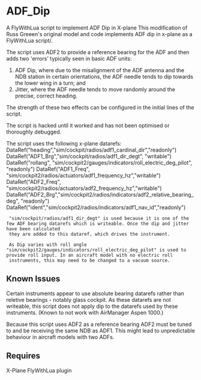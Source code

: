 # ADF_Dip
A FlyWithLua script to implement ADF Dip in X-plane
This modification of Russ Greeen's original model and code implements ADF dip in x-plane as a FlyWithLua script/.

The script uses ADF2 to provide a reference bearing for the ADF and then adds two 'errors' typically seen in basic ADF units:
  1) ADF Dip, where due to the misalignment of the ADF antenna and the NDB station in certain orientations, the ADF needle tends to dip towards the lower wing in a turn; and
  2) Jitter, where the ADF needle tends to move randomly around the precise, correct heading.

The strength of these two effects can be configured in the initial lines of the script.

The script is hacked until it worked and has not been optimised or thoroughly debugged.

The script uses the following x-plane datarefs:
    DataRef("heading","sim/cockpit/radios/adf1_cardinal_dir","readonly")
    DataRef("ADF1_Brg","sim/cockpit/radios/adf1_dir_degt", "writable")
    DataRef("rollang", "sim/cockpit2/gauges/indicators/roll_electric_deg_pilot", "readonly")
    DataRef("ADF1_Freq", "sim/cockpit2/radios/actuators/adf1_frequency_hz","writable")
    DataRef("ADF2_Freq", "sim/cockpit2/radios/actuators/adf2_frequency_hz","writable")
    DataRef("ADF2_Brg","sim/cockpit2/radios/indicators/adf2_relative_bearing_deg", "readonly")
    DataRef("ident","sim/cockpit2/radios/indicators/adf1_nav_id","readonly")
    
     "sim/cockpit/radios/adf1_dir_degt" is used because it is one of the few ADF bearing datarefs which is writeable. Once the dip and jitter have been calculated
     they are added to this dataref, which drives the instrument.
     
     As Dip varies with roll angle "sim/cockpit2/gauges/indicators/roll_electric_deg_pilot" is used to provide roll input. In an aircraft model with no electric roll
     instruments, this may need to be changed to a vacuum source.
     
Known Issues
------------

Certain instruments appear to use absolute bearing datarefs rather than reletive bearings - notably glass cockpit. As these datarefs are not writeable, this script does not 
apply dip to the datarefs used by these instruments. (Known to not work with AirManager Aspen 1000.)

Because this script uses ADF2 as a reference bearing ADF2 must be tuned to and be receiving the same NDB as ADF1. This might lead to unpredictable behaviour in aircraft models with two ADFs.

Requires
------
X-Plane
FlyWithLua plugin
